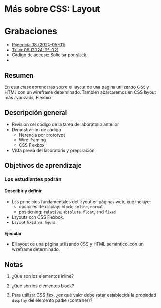 # Más sobre CSS: Layout

# Grabaciones

- [Ponencia 08 (2024-05-01)](https://us06web.zoom.us/rec/share/GgnTCxlT6fB7TQTqraq_G-SN1wRrjhgy08KcRN1J5GaYpeTFxH3nRo4ds6T2pUAk.56nHg67nW5-ui1mQ)
- [Taller 08 (2024-05-02)](https://us06web.zoom.us/rec/share/2tT66WBuORmJUqrWG25py0YlVPeyVPoVhdzN-aj4GnmbUHarCDXB-cBQX4cR43J2.vjzwwmKv724lPst9)
- Código de acceso: Solicitar por slack.
- 
## Resumen

En esta clase aprenderás sobre el layout de una página utilizando CSS y HTML con un wireframe determinado. También abarcaremos un CSS layout más avanzado, Flexbox.

## Descripción general

- Revisión del código de la tarea de laboratorio anterior
- Demostración de código
  - Herencia por prototype
  - Wire-framing
  - CSS Flexbox
- Vista previa del laboratorio y preparación

## Objetivos de aprendizaje

### Los estudiantes podrán

#### Describir y definir

- Los principios fundamentales del layout en páginas web, que incluye:
  - opciones de display: `block`, `inline`, `normal`
  - positioning: `relative`, `absolute`, `float`, and `fixed`
- Layouts con CSS Flexbox.
- Layout fixed vs. liquid.

#### Ejecutar

- El layout de una página utilizando CSS y HTML semántico, con un wireframe determinado.

## Notas

1. ¿Qué son los elementos inline?

1. ¿Qué son los elementos block?

1. Para utilizar CSS flex, ¿en qué valor debe estar establecida la propiedad `display` del elemento padre (container)?
